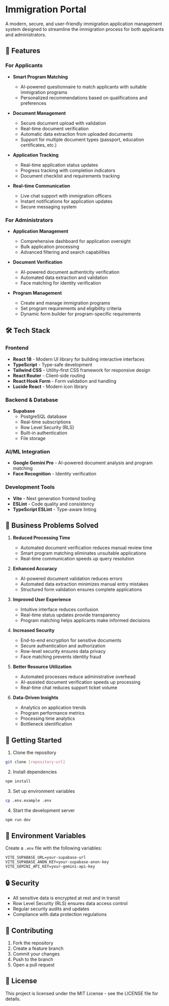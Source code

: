 # Immigration Portal

A modern, secure, and user-friendly immigration application management system designed to streamline the immigration process for both applicants and administrators.

## 🌟 Features

### For Applicants
- **Smart Program Matching**
  - AI-powered questionnaire to match applicants with suitable immigration programs
  - Personalized recommendations based on qualifications and preferences

- **Document Management**
  - Secure document upload with validation
  - Real-time document verification
  - Automatic data extraction from uploaded documents
  - Support for multiple document types (passport, education certificates, etc.)

- **Application Tracking**
  - Real-time application status updates
  - Progress tracking with completion indicators
  - Document checklist and requirements tracking

- **Real-time Communication**
  - Live chat support with immigration officers
  - Instant notifications for application updates
  - Secure messaging system

### For Administrators
- **Application Management**
  - Comprehensive dashboard for application oversight
  - Bulk application processing
  - Advanced filtering and search capabilities

- **Document Verification**
  - AI-powered document authenticity verification
  - Automated data extraction and validation
  - Face matching for identity verification

- **Program Management**
  - Create and manage immigration programs
  - Set program requirements and eligibility criteria
  - Dynamic form builder for program-specific requirements

## 🛠️ Tech Stack

### Frontend
- **React 18** - Modern UI library for building interactive interfaces
- **TypeScript** - Type-safe development
- **Tailwind CSS** - Utility-first CSS framework for responsive design
- **React Router** - Client-side routing
- **React Hook Form** - Form validation and handling
- **Lucide React** - Modern icon library

### Backend & Database
- **Supabase**
  - PostgreSQL database
  - Real-time subscriptions
  - Row Level Security (RLS)
  - Built-in authentication
  - File storage

### AI/ML Integration
- **Google Gemini Pro** - AI-powered document analysis and program matching
- **Face Recognition** - Identity verification

### Development Tools
- **Vite** - Next generation frontend tooling
- **ESLint** - Code quality and consistency
- **TypeScript ESLint** - Type-aware linting

## 🎯 Business Problems Solved

1. **Reduced Processing Time**
   - Automated document verification reduces manual review time
   - Smart program matching eliminates unsuitable applications
   - Real-time communication speeds up query resolution

2. **Enhanced Accuracy**
   - AI-powered document validation reduces errors
   - Automated data extraction minimizes manual entry mistakes
   - Structured form validation ensures complete applications

3. **Improved User Experience**
   - Intuitive interface reduces confusion
   - Real-time status updates provide transparency
   - Program matching helps applicants make informed decisions

4. **Increased Security**
   - End-to-end encryption for sensitive documents
   - Secure authentication and authorization
   - Row-level security ensures data privacy
   - Face matching prevents identity fraud

5. **Better Resource Utilization**
   - Automated processes reduce administrative overhead
   - AI-assisted document verification speeds up processing
   - Real-time chat reduces support ticket volume

6. **Data-Driven Insights**
   - Analytics on application trends
   - Program performance metrics
   - Processing time analytics
   - Bottleneck identification

## 🚀 Getting Started

1. Clone the repository
```bash
git clone [repository-url]
```

2. Install dependencies
```bash
npm install
```

3. Set up environment variables
```bash
cp .env.example .env
```

4. Start the development server
```bash
npm run dev
```

## 📝 Environment Variables

Create a `.env` file with the following variables:
```
VITE_SUPABASE_URL=your-supabase-url
VITE_SUPABASE_ANON_KEY=your-supabase-anon-key
VITE_GEMINI_API_KEY=your-gemini-api-key
```

## 🔒 Security

- All sensitive data is encrypted at rest and in transit
- Row Level Security (RLS) ensures data access control
- Regular security audits and updates
- Compliance with data protection regulations

## 🤝 Contributing

1. Fork the repository
2. Create a feature branch
3. Commit your changes
4. Push to the branch
5. Open a pull request

## 📄 License

This project is licensed under the MIT License - see the LICENSE file for details.